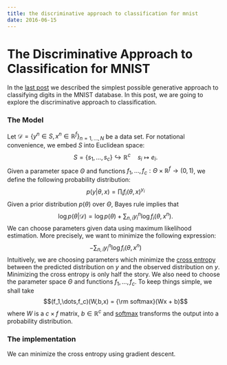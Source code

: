 ```yaml
---
title: the discriminative approach to classification for mnist
date: 2016-06-15
---
```


# The Discriminative Approach to Classification for MNIST

In the [last post](2016-06-08-naive-bayes-classification-and-mnist-database.html) we 
described the simplest possible generative approach to classifying digits in the MNIST 
database. In this post, we are going to explore the discriminative approach to 
classification. 

### The Model

Let $\mathcal{D} = \left\{ y^n \in S,x^n \in \mathbb{R}^f \right\}_{n=1,\dots,N}$ be a 
data set. For notational convenience, we embed $S$ into Euclidean space:
$$S = \{ s_1,\dots,s_c \} \hookrightarrow \mathbb{R}^c \quad s_i \mapsto e_i.$$
Given a parameter space $\Theta$ and functions $f_1,\dots,f_c : \Theta \times 
\mathbb{R}^f \to (0,1)$, we define the following probability distribution:
$$p(y | \theta,x) = \prod_i f_i(\theta,x)^{y_i}$$
Given a prior distribution $p(\theta)$ over $\Theta$, Bayes rule implies that
$$\log p(\theta | \mathcal{D}) = \log p(\theta) + \sum_{n,i} y^n_i \log 
f_i(\theta,x^n).$$
We can choose parameters given data using maximum likelihood estimation. More 
precisely, we want to minimize the following expression:
$$-\sum_{n,i} y^n_i \log f_i(\theta,x^n)$$
Intuitively, we are choosing parameters which minimize the [cross 
entropy](https://en.wikipedia.org/wiki/Cross_entropy) between the 
predicted distribution on $y$ and the observed distribution on $y$. Minimizing the 
cross entropy is only half the story. We also need to choose the parameter space 
$\Theta$ and functions $f_1,\dots,f_c$. To keep things simple, we shall take
$$(f_1,\dots,f_c)(W,b,x) = {\rm softmax}(Wx + b)$$
where $W$ is a $c \times f$ matrix, $b \in \mathbb{R}^c$ and 
[softmax](https://en.wikipedia.org/wiki/Softmax_function) transforms the output into a 
probability distribution.

### The implementation

We can minimize the cross entropy using gradient descent.
